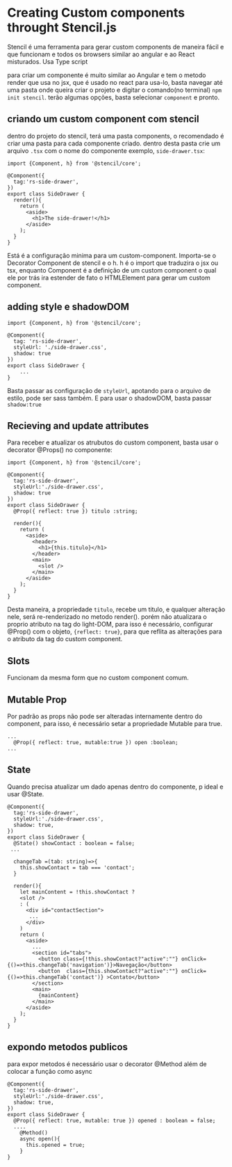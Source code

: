 # Creating Custom components throught Stencil.js
Stencil é uma ferramenta para gerar custom components de maneira fácil e que funcionam e todos os browsers
similar ao angular e ao React misturados. Usa Type script

para criar um componente é muito similar ao Angular e tem o metodo render que usa no jsx, que é usado no react
para usa-lo, basta navegar até uma pasta onde queira criar o projeto e digitar o comando(no terminal)
`npm init stencil`.
terão algumas opções, basta selecionar `component` e pronto.

## criando um custom component com stencil
dentro do projeto do stencil, terá uma pasta components, o recomendado é criar uma pasta para cada componente criado.
dentro desta pasta crie um arquivo `.tsx` com o nome do componente
exemplo, `side-drawer.tsx`:

````
import {Component, h} from '@stencil/core';

@Component({
  tag:'rs-side-drawer',
})
export class SideDrawer {
  render(){
    return (
      <aside>
        <h1>The side-drawer!</h1>
      </aside>
    );
  }
}
````

Está é a configuração minima para um custom-component. Importa-se o Decorator Component de stencil e o h. h é o import que traduzira o jsx ou tsx, enquanto Component é a definição de um custom component o qual ele por trás ira estender de fato o HTMLElement para gerar um custom component.

## adding style e shadowDOM

````
import {Component, h} from '@stencil/core';

@Component({
  tag: 'rs-side-drawer',
  styleUrl: './side-drawer.css',
  shadow: true
})
export class SideDrawer {
    ...
}
````
Basta passar as configuração de `styleUrl`, apotando para o arquivo de estilo, pode ser sass também. E para usar o shadowDOM, basta passar `shadow:true`

## Recieving and update attributes
Para receber e atualizar os atrubutos do custom component, basta usar o decorator @Props() no componente:

````
import {Component, h} from '@stencil/core';

@Component({
  tag:'rs-side-drawer',
  styleUrl:'./side-drawer.css',
  shadow: true
})
export class SideDrawer {
  @Prop({ reflect: true }) titulo :string; 

  render(){
    return (
      <aside>
        <header>
          <h1>{this.titulo}</h1>
        </header>
        <main>
          <slot />
        </main>
      </aside>
    );
  }
}
````
Desta maneira, a propriedade `titulo`, recebe um titulo, e qualquer alteração nele, será re-renderizado no metodo render().
porém não atualizara o proprio atributo na tag do light-DOM, para isso é necessário, configurar @Prop() com o objeto, `{reflect: true}`, para que reflita as alterações para o atributo da tag do custom component.

## Slots

Funcionam da mesma form que no custom component comum.

## Mutable Prop
Por padrão as props não pode ser alteradas internamente dentro do component, para isso, é necessário setar a propriedade Mutable para true.

````
...
  @Prop({ reflect: true, mutable:true }) open :boolean; 
...
````

## State
Quando precisa atualizar um dado apenas dentro do componente, p ideal e usar @State.

````
@Component({
  tag:'rs-side-drawer',
  styleUrl:'./side-drawer.css',
  shadow: true,
})
export class SideDrawer {
  @State() showContact : boolean = false;
 ...

  changeTab =(tab: string)=>{
    this.showContact = tab === 'contact';
  }

  render(){
    let mainContent = !this.showContact ?
    <slot />
    : (
      <div id="contactSection">
       ...
      </div>
    )
    return (
      <aside>
        ...
        <section id="tabs">
          <button class={!this.showContact?"active":""} onClick={()=>this.changeTab('navigation')}>Navegação</button>
          <button  class={this.showContact?"active":""} onClick={()=>this.changeTab('contact')} >Contato</button>
        </section>
        <main>
          {mainContent}
        </main>
      </aside>
    );
  }
}
````

## expondo metodos publicos

para expor metodos é necessário usar o decorator @Method além de colocar a função como async

````
@Component({
  tag:'rs-side-drawer',
  styleUrl:'./side-drawer.css',
  shadow: true,
})
export class SideDrawer {
  @Prop({ reflect: true, mutable: true }) opened : boolean = false;
  ....
    @Method()
    async open(){
      this.opened = true;
    }
}
````